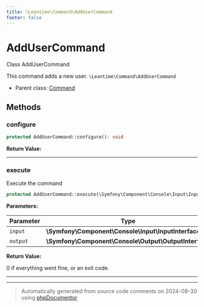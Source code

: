 ```yaml
---
title: \Leantime\Command\AddUserCommand
footer: false
---
```


# AddUserCommand

Class AddUserCommand

This command adds a new user.
`\Leantime\Command\AddUserCommand`

* Parent class: [Command](../../../classes.md)



## Methods

### configure



```php
protected AddUserCommand::configure(): void
```









**Return Value:**





---
### execute

Execute the command

```php
protected AddUserCommand::execute(\Symfony\Component\Console\Input\InputInterface $input, \Symfony\Component\Console\Output\OutputInterface $output): int
```








**Parameters:**

| Parameter | Type | Description |
|-----------|------|-------------|
| `input` | **\Symfony\Component\Console\Input\InputInterface** |  |
| `output` | **\Symfony\Component\Console\Output\OutputInterface** |  |


**Return Value:**

0 if everything went fine, or an exit code.



---


---
> Automatically generated from source code comments on 2024-08-30 using [phpDocumentor](http://www.phpdoc.org/)
